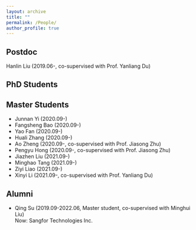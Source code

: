 ```yaml
---
layout: archive
title: ""
permalink: /People/
author_profile: true
---
```

## Postdoc
Hanlin Liu (2019.06-, co-supervised with Prof. Yanliang Du)

## PhD Students

## Master Students
- Junnan Yi (2020.09-)
- Fangsheng Bao (2020.09-)
- Yao Fan (2020.09-)
- Huali Zhang (2020.09-)
- Ao Zheng (2020.09-, co-supervised with Prof. Jiasong Zhu)
- Pengyu Hong (2020.09-, co-supervised with Prof. Jiasong Zhu)
- Jiazhen Liu (2021.09-)
- Minghao Tang (2021.09-)
- Ziyi Liao (2021.09-)
- Xinyi Li (2021.09-, co-supervised with Prof. Yanliang Du)

## Alumni
- Qing Su (2019.09-2022.06, Master student, co-supervised with Minghui Liu)  
Now: Sangfor Technologies Inc.
